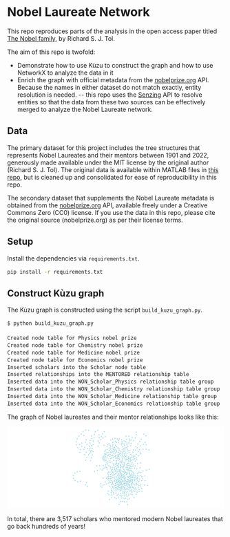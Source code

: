 # Nobel Laureate Network

This repo reproduces parts of the analysis in the open access paper titled
[The Nobel family](https://link.springer.com/article/10.1007/s11192-024-04936-1), by Richard S. J. Tol.

The aim of this repo is twofold:

- Demonstrate how to use Kùzu to construct the graph and how to use NetworkX to analyze the data in it
- Enrich the graph with official metadata from the
[nobelprize.org](https://www.nobelprize.org/organization/developer-zone-2/) API. Because the names
in either dataset do not match exactly, entity resolution is needed. -- this repo uses the
[Senzing](https://senzing.com/docs/) API to resolve entities so that the data from these two sources
can be effectively merged to analyze the Nobel Laureate network.

## Data

The primary dataset for this project includes the tree structures that represents Nobel Laureates
and their mentors between 1901 and 2022, generously made available under the MIT license by the
original author (Richard S. J. Tol). The original data is available within MATLAB files in
[this repo](https://github.com/rtol/NobelNetwork), but is cleaned up and consolidated for ease of
reproducibility in this repo.

The secondary dataset that supplements the Nobel Laureate metadata is obtained from the
[nobelprize.org](https://www.nobelprize.org/organization/developer-zone-2/) API, available freely
under a Creative Commons Zero (CC0) license. If you use the data in this repo, please cite the
original source (nobelprize.org) as per their license terms.

## Setup

Install the dependencies via `requirements.txt`.

```bash
pip install -r requirements.txt
```

## Construct Kùzu graph

The Kùzu graph is constructed using the script `build_kuzu_graph.py`.

```bash
$ python build_kuzu_graph.py

Created node table for Physics nobel prize
Created node table for Chemistry nobel prize
Created node table for Medicine nobel prize
Created node table for Economics nobel prize
Inserted scholars into the Scholar node table
Inserted relationships into the MENTORED relationship table
Inserted data into the WON_Scholar_Physics relationship table group
Inserted data into the WON_Scholar_Chemistry relationship table group
Inserted data into the WON_Scholar_Medicine relationship table group
Inserted data into the WON_Scholar_Economics relationship table group
```

The graph of Nobel laureates and their mentor relationships looks like this:

![](assets/nobel_graph.png)

In total, there are 3,517 scholars who mentored modern Nobel laureates that go back hundreds of years!